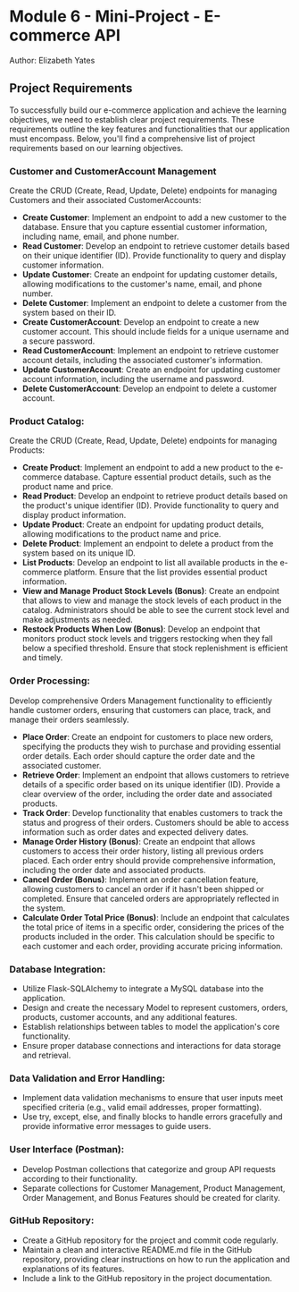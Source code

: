# Module 6 - Mini-Project - E-commerce API
Author: Elizabeth Yates

## Project Requirements
To successfully build our e-commerce application and achieve the learning objectives, we need to establish clear project requirements. These requirements outline the key features and functionalities that our application must encompass. Below, you'll find a comprehensive list of project requirements based on our learning objectives.

### Customer and CustomerAccount Management 
Create the CRUD (Create, Read, Update, Delete) endpoints for managing Customers and their associated CustomerAccounts:

- **Create Customer**: Implement an endpoint to add a new customer to the database. Ensure that you capture essential customer information, including name, email, and phone number.
- **Read Customer**: Develop an endpoint to retrieve customer details based on their unique identifier (ID). Provide functionality to query and display customer information.
- **Update Customer**: Create an endpoint for updating customer details, allowing modifications to the customer's name, email, and phone number.
- **Delete Customer**: Implement an endpoint to delete a customer from the system based on their ID.
- **Create CustomerAccount**: Develop an endpoint to create a new customer account. This should include fields for a unique username and a secure password.
- **Read CustomerAccount**: Implement an endpoint to retrieve customer account details, including the associated customer's information.
- **Update CustomerAccount**: Create an endpoint for updating customer account information, including the username and password.
- **Delete CustomerAccount**: Develop an endpoint to delete a customer account.

### Product Catalog: 
Create the CRUD (Create, Read, Update, Delete) endpoints for managing Products:

- **Create Product**: Implement an endpoint to add a new product to the e-commerce database. Capture essential product details, such as the product name and price.
- **Read Product**: Develop an endpoint to retrieve product details based on the product's unique identifier (ID). Provide functionality to query and display product information.
- **Update Product**: Create an endpoint for updating product details, allowing modifications to the product name and price.
- **Delete Product**: Implement an endpoint to delete a product from the system based on its unique ID.
- **List Products**: Develop an endpoint to list all available products in the e-commerce platform. Ensure that the list provides essential product information.
- **View and Manage Product Stock Levels (Bonus)**: Create an endpoint that allows to view and manage the stock levels of each product in the catalog. Administrators should be able to see the current stock level and make adjustments as needed.
- **Restock Products When Low (Bonus)**: Develop an endpoint that monitors product stock levels and triggers restocking when they fall below a specified threshold. Ensure that stock replenishment is efficient and timely.

### Order Processing: 
Develop comprehensive Orders Management functionality to efficiently handle customer orders, ensuring that customers can place, track, and manage their orders seamlessly.

- **Place Order**: Create an endpoint for customers to place new orders, specifying the products they wish to purchase and providing essential order details. Each order should capture the order date and the associated customer.
- **Retrieve Order**: Implement an endpoint that allows customers to retrieve details of a specific order based on its unique identifier (ID). Provide a clear overview of the order, including the order date and associated products.
- **Track Order**: Develop functionality that enables customers to track the status and progress of their orders. Customers should be able to access information such as order dates and expected delivery dates.
- **Manage Order History (Bonus)**: Create an endpoint that allows customers to access their order history, listing all previous orders placed. Each order entry should provide comprehensive information, including the order date and associated products.
- **Cancel Order (Bonus)**: Implement an order cancellation feature, allowing customers to cancel an order if it hasn't been shipped or completed. Ensure that canceled orders are appropriately reflected in the system.
- **Calculate Order Total Price (Bonus)**: Include an endpoint that calculates the total price of items in a specific order, considering the prices of the products included in the order. This calculation should be specific to each customer and each order, providing accurate pricing information.

### Database Integration:

- Utilize Flask-SQLAlchemy to integrate a MySQL database into the application.
- Design and create the necessary Model to represent customers, orders, products, customer accounts, and any additional features.
- Establish relationships between tables to model the application's core functionality.
- Ensure proper database connections and interactions for data storage and retrieval.

### Data Validation and Error Handling:

- Implement data validation mechanisms to ensure that user inputs meet specified criteria (e.g., valid email addresses, proper formatting).
- Use try, except, else, and finally blocks to handle errors gracefully and provide informative error messages to guide users.

### User Interface (Postman):

- Develop Postman collections that categorize and group API requests according to their functionality. 
- Separate collections for Customer Management, Product Management, Order Management, and Bonus Features should be created for clarity.

### GitHub Repository:

- Create a GitHub repository for the project and commit code regularly.
- Maintain a clean and interactive README.md file in the GitHub repository, providing clear instructions on how to run the application and explanations of its features.
- Include a link to the GitHub repository in the project documentation.